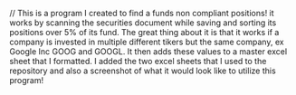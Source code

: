 // This is a program I created to find a funds non compliant positions! it works by scanning the securities document while saving and sorting its positions over 5% of its 
fund. The great thing about it is that it works if a company is invested in multiple different tikers but the same company, ex Google Inc GOOG and GOOGL. It then 
adds these values to a master excel sheet that I formatted. I added the two excel sheets that I used to the repository and also a screenshot of what it would look like
to utilize this program!
